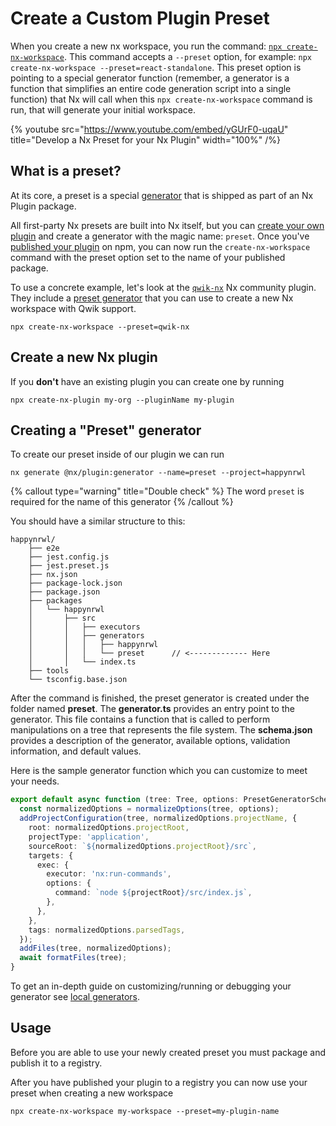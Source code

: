 # Create a Custom Plugin Preset

When you create a new nx workspace, you run the command: [`npx create-nx-workspace`](/packages/nx/documents/create-nx-workspace).
This command accepts a `--preset` option, for example: `npx create-nx-workspace --preset=react-standalone`.
This preset option is pointing to a special generator function (remember, a generator is a function that simplifies an entire code generation script into a single function) that Nx will call when this `npx create-nx-workspace` command is run, that will generate your initial workspace.

{% youtube
src="https://www.youtube.com/embed/yGUrF0-uqaU"
title="Develop a Nx Preset for your Nx Plugin"
width="100%" /%}

## What is a preset?

At its core, a preset is a special [generator](/plugin-features/use-code-generators) that is shipped as part of an Nx Plugin package.

All first-party Nx presets are built into Nx itself, but you can [create your own plugin](/plugins/intro/getting-started) and create a generator with the magic name: `preset`. Once you've [published your plugin](/plugins/tutorials/publish-plugin) on npm, you can now run the `create-nx-workspace` command with the preset option set to the name of your published package.

To use a concrete example, let's look at the [`qwik-nx`](https://www.npmjs.com/package/qwik-nx) Nx community plugin. They include a [preset generator](https://github.com/qwikifiers/qwik-nx/tree/main/packages/qwik-nx/src/generators/preset) that you can use to create a new Nx workspace with Qwik support.

```shell
npx create-nx-workspace --preset=qwik-nx
```

## Create a new Nx plugin

If you **don't** have an existing plugin you can create one by running

```shell
npx create-nx-plugin my-org --pluginName my-plugin
```

## Creating a "Preset" generator

To create our preset inside of our plugin we can run

```shell
nx generate @nx/plugin:generator --name=preset --project=happynrwl
```

{% callout type="warning" title="Double check" %}
The word `preset` is required for the name of this generator
{% /callout %}

You should have a similar structure to this:

```text
happynrwl/
	├── e2e
	├── jest.config.js
	├── jest.preset.js
	├── nx.json
	├── package-lock.json
	├── package.json
	├── packages
	│   └── happynrwl
	│       ├── src
	│       │   ├── executors
	│       │   ├── generators
	│       │   │   ├── happynrwl
	│       │   │   └── preset 		// <------------- Here
	│       │   └── index.ts
	├── tools
	└── tsconfig.base.json
```

After the command is finished, the preset generator is created under the folder named **preset**.
The **generator.ts** provides an entry point to the generator. This file contains a function that is called to perform manipulations on a tree that represents the file system. The **schema.json** provides a description of the generator, available options, validation information, and default values.

Here is the sample generator function which you can customize to meet your needs.

```typescript
export default async function (tree: Tree, options: PresetGeneratorSchema) {
  const normalizedOptions = normalizeOptions(tree, options);
  addProjectConfiguration(tree, normalizedOptions.projectName, {
    root: normalizedOptions.projectRoot,
    projectType: 'application',
    sourceRoot: `${normalizedOptions.projectRoot}/src`,
    targets: {
      exec: {
        executor: 'nx:run-commands',
        options: {
          command: `node ${projectRoot}/src/index.js`,
        },
      },
    },
    tags: normalizedOptions.parsedTags,
  });
  addFiles(tree, normalizedOptions);
  await formatFiles(tree);
}
```

To get an in-depth guide on customizing/running or debugging your generator see [local generators](/plugins/recipes/local-generators).

## Usage

Before you are able to use your newly created preset you must package and publish it to a registry.

After you have published your plugin to a registry you can now use your preset when creating a new workspace

```shell
npx create-nx-workspace my-workspace --preset=my-plugin-name
```
